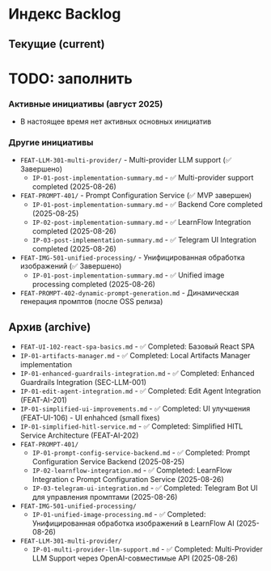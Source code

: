 # Индекс Backlog

## Текущие (current)
# TODO: заполнить

### Активные инициативы (август 2025)
- В настоящее время нет активных основных инициатив

### Другие инициативы
- `FEAT-LLM-301-multi-provider/` - Multi-provider LLM support (✅ Завершено)
  - `IP-01-post-implementation-summary.md` - ✅ Multi-provider support completed (2025-08-26)
- `FEAT-PROMPT-401/` - Prompt Configuration Service (✅ MVP завершен)
  - `IP-01-post-implementation-summary.md` - ✅ Backend Core completed (2025-08-25)
  - `IP-02-post-implementation-summary.md` - ✅ LearnFlow Integration completed (2025-08-26)
  - `IP-03-post-implementation-summary.md` - ✅ Telegram UI Integration completed (2025-08-26)
- `FEAT-IMG-501-unified-processing/` - Унифицированная обработка изображений (✅ Завершено)
  - `IP-01-post-implementation-summary.md` - ✅ Unified image processing completed (2025-08-26)
- `FEAT-PROMPT-402-dynamic-prompt-generation.md` - Динамическая генерация промптов (после OSS релиза)

## Архив (archive)
- `FEAT-UI-102-react-spa-basics.md` - ✅ Completed: Базовый React SPA
- `IP-01-artifacts-manager.md` - ✅ Completed: Local Artifacts Manager implementation
- `IP-01-enhanced-guardrails-integration.md` - ✅ Completed: Enhanced Guardrails Integration (SEC-LLM-001)
- `IP-01-edit-agent-integration.md` - ✅ Completed: Edit Agent Integration (FEAT-AI-201)
- `IP-01-simplified-ui-improvements.md` - ✅ Completed: UI улучшения (FEAT-UI-106) - UI enhahced (small fixes)
- `IP-01-simplified-hitl-service.md` - ✅ Completed: Simplified HITL Service Architecture (FEAT-AI-202)
- `FEAT-PROMPT-401/`
  - `IP-01-prompt-config-service-backend.md` - ✅ Completed: Prompt Configuration Service Backend (2025-08-25)
  - `IP-02-learnflow-integration.md` - ✅ Completed: LearnFlow Integration с Prompt Configuration Service (2025-08-26)
  - `IP-03-telegram-ui-integration.md` - ✅ Completed: Telegram Bot UI для управления промптами (2025-08-26)
- `FEAT-IMG-501-unified-processing/`
  - `IP-01-unified-image-processing.md` - ✅ Completed: Унифицированная обработка изображений в LearnFlow AI (2025-08-26)
- `FEAT-LLM-301-multi-provider/`
  - `IP-01-multi-provider-llm-support.md` - ✅ Completed: Multi-Provider LLM Support через OpenAI-совместимые API (2025-08-26)

